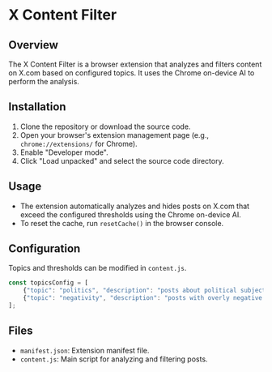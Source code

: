 # X Content Filter

## Overview

The X Content Filter is a browser extension that analyzes and filters content on X.com based on configured topics. It uses the Chrome on-device AI to perform the analysis.

## Installation

1. Clone the repository or download the source code.
2. Open your browser's extension management page (e.g., `chrome://extensions/` for Chrome).
3. Enable "Developer mode".
4. Click "Load unpacked" and select the source code directory.

## Usage

- The extension automatically analyzes and hides posts on X.com that exceed the configured thresholds using the Chrome on-device AI.
- To reset the cache, run `resetCache()` in the browser console.

## Configuration

Topics and thresholds can be modified in `content.js`.


```javascript
const topicsConfig = [
    {"topic": "politics", "description": "posts about political subjects", "threshold": 0.8},
    {"topic": "negativity", "description": "posts with overly negative sentiment", "threshold": 0.9}
];
```

## Files

- `manifest.json`: Extension manifest file.
- `content.js`: Main script for analyzing and filtering posts.

